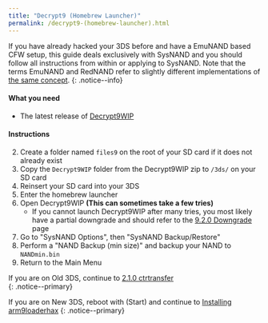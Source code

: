 ```yaml
---
title: "Decrypt9 (Homebrew Launcher)"
permalink: /decrypt9-(homebrew-launcher).html
---
```


If you have already hacked your 3DS before and have a EmuNAND based CFW setup, this guide deals exclusively with SysNAND and you should follow all instructions from within or applying to SysNAND. Note that the terms EmuNAND and RedNAND refer to slightly different implementations of [the same concept](http://3dbrew.org/wiki/NAND_Redirection).
{: .notice--info}

#### What you need

* The latest release of [Decrypt9WIP](https://github.com/d0k3/Decrypt9WIP/releases/)

#### Instructions

2. Create a folder named `files9` on the root of your SD card if it does not already exist
3. Copy the `Decrypt9WIP` folder from the Decrypt9WIP zip to `/3ds/` on your SD card
3. Reinsert your SD card into your 3DS
4. Enter the homebrew launcher
4. Open Decrypt9WIP **(This can sometimes take a few tries)**
    + If you cannot launch Decrypt9WIP after many tries, you most likely have a partial downgrade and should refer to the [9.2.0 Downgrade](9.2.0-downgrade) page
4. Go to "SysNAND Options", then "SysNAND Backup/Restore"
5. Perform a "NAND Backup (min size)" and backup your NAND to `NANDmin.bin`
6. Return to the Main Menu

If you are on Old 3DS, continue to [2.1.0 ctrtransfer](2.1.0-ctrtransfer)    
{: .notice--primary}

If you are on New 3DS, reboot with (Start) and continue to [Installing arm9loaderhax](installing-arm9loaderhax)
{: .notice--primary}
